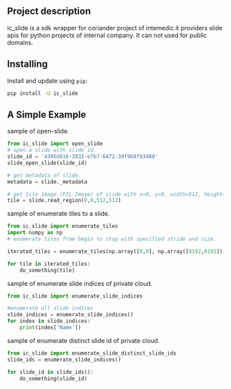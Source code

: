 ## Project description

ic_slide is a sdk wrapper for coriander project of intemedic.it providers slide apis for python projects of internal company. It can not used for public domains.

## Installing

Install and update using `pip`:

```bash
pip install -U ic_slide
```

## A Simple Example

sample of open-slide.

```python
from ic_slide import open_slide
# open a slide with slide id.
slide_id = '4395d816-2832-e7b7-6472-39f9b9f93480'
slide_open_slide(slide_id)

# get metadata of slide.
metadata = slide._metadata

# get tile image (PIL.Image) of slide with x=0, y=0, width=512, height=512
tile = slide.read_region(0,0,512,512)
```

sample of enumerate tiles to a slide.

```python
from ic_slide import enumerate_tiles
import numpy as np
# enumerate tiles from begin to stop with specified stride and size.

iterated_tiles = enumerate_tiles(np.array([0,0], np.array([8192,8192]), 400, np.array([512,512]))

for tile in iterated_tiles:
    do_something(tile)
```

sample of enumerate slide indices of private cloud.

```python
from ic_slide import enumerate_slide_indices

#enumerate all slide indices
slide_indices = enumerate_slide_indices()
for index in slide_indices:
    print(index['Name'])

```

sample of enumerate distinct slide id of private cloud.

```python
from ic_slide import enumerate_slide_distinct_slide_ids
slide_ids = enumerate_slide_indices()

for slide_id in slide_ids():
    do_something(slide_id)
```
